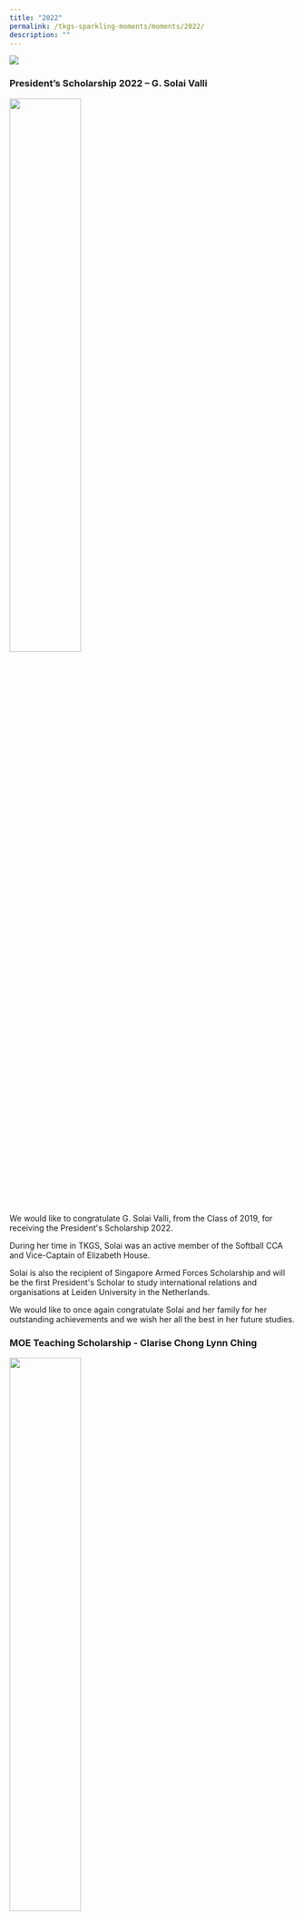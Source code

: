 ```yaml
---
title: "2022"
permalink: /tkgs-sparkling-moments/moments/2022/
description: ""
---
```

<img src="/images/Sparkling_Moment/sparkling_intro.png">
<h3><strong>President’s Scholarship 2022 – G. Solai Valli</strong></h3>
<img style="width: 50%;" src="/images/22a.jpg">
<p>We would like to congratulate G. Solai Valli, from the Class of 2019, for receiving the President's Scholarship 2022.</p>
<p>During her time in TKGS, Solai was an active member of the Softball CCA and Vice-Captain of Elizabeth House.</p>
<p>Solai is also the recipient of Singapore Armed Forces Scholarship and will be the first President's Scholar to study international relations and organisations at Leiden University in the Netherlands.</p>
<p>We would like to once again congratulate Solai and her family for her outstanding achievements and we wish her all the best in her future studies.</p>
<h3><strong>MOE Teaching Scholarship - Clarise Chong Lynn Ching</strong></h3>
<img style="width: 50%;" src="/images/22b.jpg">
<p>We would like to extend our heartiest congratulations to Clarise Chong Lynn Ching, our alumna from the Class of 2019, a proud recipient of the MOE Teaching Scholarship. This achievement is awarded to students with strong passion for education and teaching.</p>
<p>During her time as a student, she was determined and hardworking. Holding herself accountable to her high expectations, she did her best in all aspects of her schooling experience and never falter in the face of challenges. She is generous and reaches out to peers who needed support. She never turns down anyone who is in need of help and aims to make a positive difference in the lives of others.</p>
<p>We at TKGS are exultant of her latest achievement and would like to wish her all the best in her future endeavours.</p>
<h3><strong>A Sparkling Moment in the Creative Exploration of Language</strong></h3>
<img style="width: 50%;" src="/images/22c.jpg">
<p>The Creative Arts Programme is an annual programme that aims to nurture talented young writers in Singapore. It is jointly organised by the Gifted Education Branch, MOE and Yale-NUS College, and the programme offers enrichment in the literary arts, where participants have the opportunity to learn from academics, writers and artists in related fields. Writing workshops are also offered in English and Mother Tongue (CL, ML, TL) to help students discover and hone their individual voice and craft. Secondary 2 and 3 students with a passion for creative exploration of language are invited to participate in this programme each year. This year, after many rounds of selection, TKGS is proud to share that one of our students has been chosen for this prestigious learning opportunity –&nbsp;<strong>Toh Jia Ying, Zelda</strong>&nbsp;from&nbsp;<strong>3E2</strong>. She shares some thoughts on this valuable learning experience:</p>
<p>“The CAP seminar was intensive and, at times, tiring but it was overall a very enriching experience. During the seminar, many informative writing workshops and plenary lectures were organised. The writer’s circle, for instance, in which everyone shared a poem gave me a chance to hear the insight and perspectives of my fellow aspiring poets. As for my thoughts about being selected for this mentorship programme after all the training, I am thrilled to be able to learn from my mentor, Mr Desmond Kon, and refine my poem writing skills even further. I also feel very grateful to my EL teachers, Ms Song and Ms Cheong, for sharing this great opportunity and supporting me through this journey with their feedback and suggestions on my poetry portfolio. Overall, this CAP experience is something that I would most definitely recommend to anyone interested in creative writing!”</p>
<p style="text-align: right;"><strong>Toh Jia Ying, Zelda</strong>,&nbsp;<strong>3E2</strong></p>
<h3><strong>A Star Science Award</strong></h3>
<img style="width: 50%;" src="/images/22d.jpg">
<p>We are proud to announce that our secondary 3 students, Eleanor Tham Lemon and Goh Li Xin have been awarded the A*STAR Science Award.</p>
<p>The A*STAR Science Award (Upper Secondary) is only open to Singaporean Secondary 3 students who show strong aptitude and interest in science and mathematics to encourage and nurture their potential.</p>
<p>Both Eleanor and Li Xin will be participating in the Research Exposure Programme (REP) during the school holidays, which is jointly organised by A*STAR and Science Centre Singapore. They will also be invited to talks and seminars organised by A*STAR and visiting scientists.</p>
<p>We look forward to the sharing of their learning from these programmes in 2023!</p>
<h3><strong>69th Speech &amp; Prize-Giving Ceremony and School Official Opening Ceremony 2022</strong></h3>
<img style="width: 33%;" src="/images/22e.png">
<p style="text-align: center;">Click&nbsp;<a href="https://drive.google.com/file/d/1TO08_sfLNmzKE6g4hOfdU0JwH4EkYaUo/view?usp=sharing" target="_blank" rel="noopener">here</a>&nbsp;to view the programme booklet</p>
<p>The 69th Speech &amp; Prize-Giving Ceremony and School Official Opening Ceremony 2022 was held from 11 to 16 April 2022. This ceremony themed New Hopes, Unbounded marks the beginning of a new chapter in TKGS’ history. As we move out of the COVID-19 pandemic into the endemic stage, we hope to be COVID-resilient. New Hopes, Unbounded encourages the spirit of positivity, optimism, resilience, abundant courage, and creative thinking amongst the TKGS family. Anchored in service and leadership, TKGS is now at the forefront of designing and enhancing programmes to meet the 21st century needs of the students, leveraging technology and the improved physical facilities of the school to allow learning to take place in the “big classroom”, beyond the four walls of the classroom. This big classroom concept also extends to the Mountbatten community where TKGians can keep an observant eye to see the needs of others, hold an attentive heart to care about community issues and have the courage to act on social issues. This will enable them to be leaders of character with the impassioned spirit to serve common good and live out the ideals encapsulated in the school song which is to “serve in honour and work for selfless fame, for credit of our country and glory of her name.” This story of the extraordinary journey of TKGS past and present was celebrated through the official school opening and launch of the TKGS Heritage Gallery on 16 April 2022.</p>
<iframe width="782" height="439" src="https://www.youtube.com/embed/s-ouCstB3Wo" title="TKGS 69th Speech Day &amp; School Opening Ceremony" frameborder="0" allow="accelerometer; autoplay; clipboard-write; encrypted-media; gyroscope; picture-in-picture" allowfullscreen=""></iframe>
<p style="text-align: center;">Video highlight for the event</p>
<img style="width: 80%;" src="/images/22f.jpg">
<p style="text-align: center;">Welcoming our Guest of Honour, Mr Lim Biow Chuan, Adviser to Mountbatten Grassroots Organisations&nbsp;</p>
<img style="width: 80%;" src="/images/22g.jpg">
<p style="text-align: center;">School Official Opening Ceremony with our School Leaders and Guests&nbsp;</p>
<table style="border-collapse: collapse; width: 100%;" border="1">
<tbody>
<tr>
<td style="width: 50%;"><img style="width: 80%;" src="/images/22h.jpg"></td>
<td style="width: 50%;"><img style="width: 80%;" src="/images/22i.jpg"></td>
</tr>
<tr>
<td style="width: 50%; text-align: center;">Address by Ms Chew at our 69th Speech and Prize Giving Ceremony</td>
<td style="width: 50%; text-align: center;">School Song by TKGS Choir and String Ensemble</td>
</tr>
<tr>
<td style="width: 50%;"><img style="width: 80%;" src="/images/22j.jpg"></td>
<td style="width: 50%;"><img style="width: 80%;" src="/images/22k.jpg"></td>
</tr>
<tr>
<td style="width: 50%; text-align: center;">School Tour for our guests at the Music Wall</td>
<td style="width: 50%; text-align: center;">Performance by TK Thespians (Drama) in the school library</td>
</tr>
<tr>
<td style="width: 50%;"><img style="width: 90%;" src="/images/22l.jpg"></td>
<td style="width: 50%;"><img style="width: 67%;" src="/images/22m.jpg"></td>
</tr>
<tr>
<td style="width: 50%; text-align: center;">Literature comes alive at the Mindfulness Garden</td>
<td style="width: 50%; text-align: center;">Launch of the TKGS Heritage Gallery by our patron and Alumni Mdm Tan Suat Hua</td>
</tr>
<tr>
<td style="width: 100%;" colspan="2"><img style="width: 67%;" src="/images/22n.jpg"></td>
</tr>
<tr>
<td style="width: 100%; text-align: center;" colspan="2">Sharing by our TKGS Heritage Gallery Docents</td>
</tr>
</tbody>
</table>
<p>Here are some highlights of the week-long prize presentation to celebrate the achievements of our students and staff!</p>
<table style="border-collapse: collapse; width: 100%;" border="1">
<tbody>
<tr>
<td style="width: 50%;"><img style="width: 100%;" src="/images/22o.jpg"></td>
<td style="width: 50%;"><img style="width: 100%;" src="/images/22p.jpg"></td>
</tr>
<tr>
<td style="width: 50%;">Staff Awards Recipients with School Leaders</td>
<td style="width: 50%;">Sec 1 (2021) Awards Recipients with School Leaders</td>
</tr>
<tr>
<td style="width: 50%;"><img style="width: 100%;" src="/images/22q.jpg"></td>
<td style="width: 50%;"><img style="width: 100%;" src="/images/22r.jpg"></td>
</tr>
<tr>
<td style="width: 50%;">Sec 2 (2021) Awards Recipients with School Leaders</td>
<td style="width: 50%;">Sec 3 (2021) Awards Recipients with School Leaders</td>
</tr>
<tr>
<td style="width: 50%;"><img style="width: 100%;" src="/images/22s.jpg"></td>
<td style="width: 50%;"><img style="width: 100%;" src="/images/22t.jpg"></td>
</tr>
<tr>
<td style="width: 50%;">CCA Awards Recipients with School Leaders</td>
<td style="width: 50%;">Uniformed Groups CCA Awards Recipients with School Leaders</td>
</tr>
</tbody>
</table>
<h3><strong>GCT NextGen Award</strong></h3>
<table style="border-collapse: collapse; width: 100%;" border="1">
<tbody>
<tr>
<td style="width: 39%;"><img src="/images/22u.png"></td>
<td style="width: 61%;"><img src="/images/22v.png"></td>
</tr>
</tbody>
</table>
<p>Our heartiest congratulations to Tammy Joan Tan Zi Ning, Sarah Sim Kai Ern, Leow Jing Ying and Maher Ketul Kamdar of TKGS Class of 2021, who are the proud recipients of the 2022 Goh Chok Tong NextGen Outstanding Student Leader Award. This award recognizes students who have demonstrated leadership in school, and hopes to motivate them to further their involvement and commitment in serving their school and community. The recipients were presented their awards by Minister Edwin Tong, Minister for Culture, Community and Youth, Second minister for Law, Grassroot adviser to Marine Parade GRC on 27 March 2022. Tammy, Sarah, Jing Ying and Maher are integral Executive Committee members of the TKGS Prefectorial Board from 2020 to 2021 and together, they have spearheaded multiple student led projects and initiatives in TKGS.</p>
<h3><strong>Chinese New Year Celebration</strong></h3>
<img style="width: 80%;" src="/images/22w.png">
<p>This year, we celebrated our Chinese New Year with the elderlies over at Thong Teck Home. Our activities&nbsp;include Bingo game with the elderly folks, making of hampers, Chinese knots and CNY cards for them and many more!</p>
<p>Here are some of the highlights taken during the celebration.</p>
<table style="border-collapse: collapse; width: 100%;" border="1">
<tbody>
<tr>
<td style="width: 50%;"><img src="/images/22x.png"></td>
<td style="width: 50%;"><img src="/images/22y.jpeg"></td>
</tr>
</tbody>
</table>
<p>Interact Club hosted a bingo game with the elderlies at Thong Teck Home in 4 languages. Both the elderlies and our interactors had lots of fun. It was definitely a heartwarming and memorable virtual ViA experience!</p>
<table style="border-collapse: collapse; width: 100%;" border="1">
<tbody>
<tr>
<td style="width: 38%;"><img src="/images/22z.jpg"></td>
<td style="width: 62%;"><img src="/images/22aa.png"></td>
</tr>
</tbody>
</table>
<p>The class activities included the making of the hamper, tying of chinese knots as well as folding origami tigers from red packets! All these items that were made, along with food items such as biscuits, were all wrapped up with the collective effort of each class.&nbsp;</p>
<img style="width: 75%;" src="/images/22ab.jpg"><br>
<table style="border-collapse: collapse; width: 100%;" border="1">
<tbody>
<tr>
<td style="width: 50%;"><img src="/images/22ac.jpg"></td>
<td style="width: 50%;"><img src="/images/22ad.jpg"></td>
</tr>
</tbody>
</table>
<p style="text-align: center;">Writing of Chinese Calligraphy Couplets,&nbsp;&nbsp;<span lang="zh-Hans">变脸 or face-changing performance and not forgetting our very own lion dance.</span></p>
<table style="border-collapse: collapse; width: 100%;" border="1">
<tbody>
<tr>
<td style="width: 50%;"><img src="/images/22ae.jpg"></td>
<td style="width: 50%;"><img src="/images/22af.jpg"></td>
</tr>
</tbody>
</table>
<p>Our Principal, Ms Chew, along with a group of teachers loaded the beautifully wrapped hampers into their cars and delivered them to Thong Teck Home. The hampers were received by Mr Rashid in representation of Thong Teck Home.</p>
<h3><strong>The 52nd World School Children's Art Exhibition</strong></h3>
<p><strong>We would like to congratulate Alexis Leow En Xuan (1E1) on obtaining Bronze in the 52nd World School Children's Art Exhibition. We are pleased to feature her art piece titled " A Singapore Wonderland " and her write-up</strong>.</p>
<img style="width: 75%;" src="/images/22ag.jpg">
<p><strong>"The Merlion, all types of contemporary architecture, a giant lotus-shaped Art Science Museum, and many other icons of Singapore… If the painting could talk, we would hear it say, “This is my country, Singapore. I live in a place with many attractions, so welcome to my country!”</strong></p>
<h3><strong>2021 GCE O-level Results</strong></h3>
<img style="width: 75%;" src="/images/22ah.png">
<p>Congratulations to the Class of 2021. Please click&nbsp;<a href="https://drive.google.com/file/d/1MuQn4Mgp9J1aAk5PntbC4PYmq2saKJTn/view?usp=sharing" target="_blank" rel="noopener">here</a>&nbsp;to view the slides.</p>